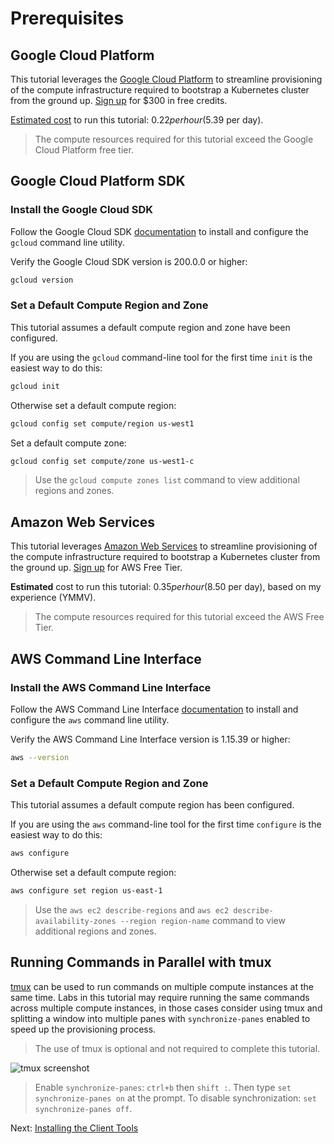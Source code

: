# Prerequisites

## Google Cloud Platform

This tutorial leverages the [Google Cloud Platform](https://cloud.google.com/) to streamline provisioning of the compute infrastructure required to bootstrap a Kubernetes cluster from the ground up. [Sign up](https://cloud.google.com/free/) for $300 in free credits.

[Estimated cost](https://cloud.google.com/products/calculator/#id=78df6ced-9c50-48f8-a670-bc5003f2ddaa) to run this tutorial: $0.22 per hour ($5.39 per day).

> The compute resources required for this tutorial exceed the Google Cloud Platform free tier.

## Google Cloud Platform SDK

### Install the Google Cloud SDK

Follow the Google Cloud SDK [documentation](https://cloud.google.com/sdk/) to install and configure the `gcloud` command line utility.

Verify the Google Cloud SDK version is 200.0.0 or higher:

```bash
gcloud version
```

### Set a Default Compute Region and Zone

This tutorial assumes a default compute region and zone have been configured.

If you are using the `gcloud` command-line tool for the first time `init` is the easiest way to do this:

```bash
gcloud init
```

Otherwise set a default compute region:

```bash
gcloud config set compute/region us-west1
```

Set a default compute zone:

```bash
gcloud config set compute/zone us-west1-c
```

> Use the `gcloud compute zones list` command to view additional regions and zones.

## Amazon Web Services

This tutorial leverages [Amazon Web Services](https://aws.amazon.com/) to streamline provisioning of the compute infrastructure required to bootstrap a Kubernetes cluster from the ground up. [Sign up](https://aws.amazon.com/free/) for AWS Free Tier.

**Estimated** cost to run this tutorial: $0.35 per hour ($8.50 per day), based on my experience (YMMV).

> The compute resources required for this tutorial exceed the AWS Free Tier.

## AWS Command Line Interface

### Install the AWS Command Line Interface

Follow the AWS Command Line Interface [documentation](https://docs.aws.amazon.com/cli/latest/userguide/installing.html) to install and configure the `aws` command line utility.

Verify the AWS Command Line Interface version is 1.15.39 or higher:

```bash
aws --version
```

### Set a Default Compute Region and Zone

This tutorial assumes a default compute region has been configured.

If you are using the `aws` command-line tool for the first time `configure` is the easiest way to do this:

```bash
aws configure
```

Otherwise set a default compute region:

```bash
aws configure set region us-east-1
```

> Use the `aws ec2 describe-regions` and `aws ec2 describe-availability-zones --region region-name` command to view additional regions and zones.


## Running Commands in Parallel with tmux

[tmux](https://github.com/tmux/tmux/wiki) can be used to run commands on multiple compute instances at the same time. Labs in this tutorial may require running the same commands across multiple compute instances, in those cases consider using tmux and splitting a window into multiple panes with `synchronize-panes` enabled to speed up the provisioning process.

> The use of tmux is optional and not required to complete this tutorial.

![tmux screenshot](images/tmux-screenshot.png)

> Enable `synchronize-panes`: `ctrl+b` then `shift :`. Then type `set synchronize-panes on` at the prompt. To disable synchronization: `set synchronize-panes off`.

Next: [Installing the Client Tools](02-client-tools.md)